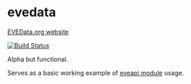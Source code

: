 # evedata

[EVEData.org website](https://www.evedata.org)

[![Build Status](https://travis-ci.org/antihax/evedata.svg?branch=master)](https://travis-ci.org/antihax/evedata)

Alpha but functional.

Serves as a basic working example of [eveapi module](https://github.com/antihax/eveapi) usage.
